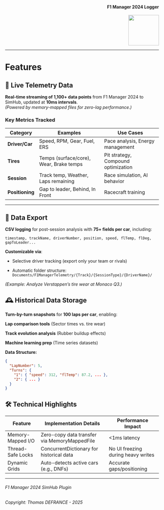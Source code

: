 <div align="right">
    <h4>F1 Manager 2024 Logger</h1>
    <img src="https://i.imgur.com/sHKYZTk.png" width="100">
</div>

---

# Features

## 📡 Live Telemetry Data

**Real-time streaming of 1,100+ data points** from F1 Manager 2024 to SimHub, updated at **10ms intervals**.  
*(Powered by memory-mapped files for zero-lag performance.)*

### Key Metrics Tracked

| Category           | Examples                                  | Use Cases                          |
|--------------------|-------------------------------------------|------------------------------------|
| **Driver/Car**     | Speed, RPM, Gear, Fuel, ERS               | Pace analysis, Energy management   |
| **Tires**          | Temps (surface/core), Wear, Brake temps   | Pit strategy, Compound optimization|
| **Session**        | Track temp, Weather, Laps remaining       | Race simulation, AI behavior       |
| **Positioning**    | Gap to leader, Behind, In Front           | Racecraft training                 |

---

## 📂 Data Export

**CSV logging** for post-session analysis with **75+ fields per car**, including:  

```csv
timestamp, trackName, driverNumber, position, speed, flTemp, flDeg, gapToLeader...
```

**Customizable via**:

- Selective driver tracking (export only your team or rivals)

- Automatic folder structure: `Documents/F1ManagerTelemetry/{Track}/{SessionType}/{DriverName}/`

*(Example: Analyze Verstappen’s tire wear at Monaco Q3.)*

## 🕰️ Historical Data Storage

**Turn-by-turn snapshots** for **100 laps per car**, enabling:

**Lap comparison tools** (Sector times vs. tire wear)

**Track evolution analysis** (Rubber buildup effects)

**Machine learning prep** (Time series datasets)

**Data Structure:**

```json
{
  "LapNumber": 5,
  "Turns": {
    "1": { "speed": 312, "flTemp": 87.2, ... },
    "2": { ... }
  }
}
```

## 🛠️ Technical Highlights

| Feature            | Implementation Details                        | Performance Impact                    |
|--------------------|-----------------------------------------------|---------------------------------------|
|Memory-Mapped I/O   | Zero-copy data transfer via MemoryMappedFile  | <1ms latency                          |
|Thread-Safe Locks   | ConcurrentDictionary for historical data      | No UI freezing during heavy writes    |
|Dynamic Grids       | Auto-detects active cars (e.g., DNFs)         | Accurate gaps/positioning             |

---

###### F1 Manager 2024 SimHub Plugin

###### Copyright: Thomas DEFRANCE - 2025
